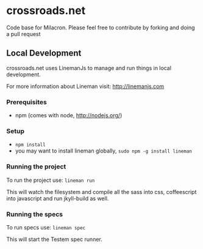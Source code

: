 crossroads.net
==============

Code base for Milacron.
Please feel free to contribute by forking and doing a pull request

## Local Development
crossroads.net uses LinemanJs to manage and run things in local development.

For more information about Lineman visit: http://linemanjs.com

### Prerequisites
* npm (comes with node, http://nodejs.org/)

### Setup
* ```npm install```
* you may want to install lineman globally, ```sudo npm -g install lineman```

### Running the project
To run the project use: ```lineman run```

This will watch the filesystem and compile all the sass into css,
coffeescript into javascript and run jkyll-build as well.

### Running the specs
To run specs use: ```lineman spec```

This will start the Testem spec runner.
